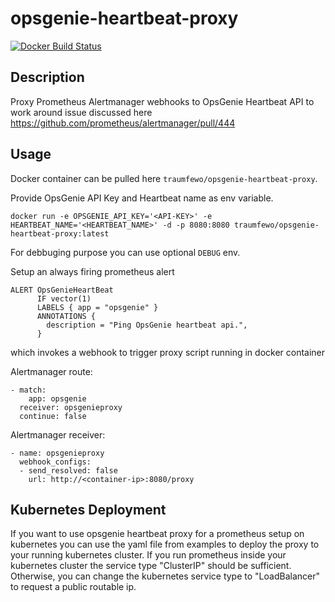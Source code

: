 # opsgenie-heartbeat-proxy

[![Docker Build Status](https://img.shields.io/docker/build/traumfewo/opsgenie-heartbeat-proxy.svg)](https://hub.docker.com/r/traumfewo/opsgenie-heartbeat-proxy/)

## Description
Proxy Prometheus Alertmanager webhooks to OpsGenie Heartbeat API to work around issue discussed here 
<https://github.com/prometheus/alertmanager/pull/444>

## Usage
Docker container can be pulled here `traumfewo/opsgenie-heartbeat-proxy`.

Provide OpsGenie API Key and Heartbeat name as env variable.

`docker run -e OPSGENIE_API_KEY='<API-KEY>' -e HEARTBEAT_NAME='<HEARTBEAT_NAME>' -d -p 8080:8080 traumfewo/opsgenie-heartbeat-proxy:latest`

For debbuging purpose you can use optional `DEBUG` env.

Setup an always firing prometheus alert

```
ALERT OpsGenieHeartBeat
      IF vector(1)
      LABELS { app = "opsgenie" }
      ANNOTATIONS {
        description = "Ping OpsGenie heartbeat api.",
      }
```
which invokes a webhook to trigger proxy script running in docker container

Alertmanager route:

```
- match:
    app: opsgenie
  receiver: opsgenieproxy
  continue: false
```
Alertmanager receiver:

```
- name: opsgenieproxy
  webhook_configs:
  - send_resolved: false
    url: http://<container-ip>:8080/proxy
```

## Kubernetes Deployment

If you want to use opsgenie heartbeat proxy for a prometheus setup on kubernetes you can use the yaml file from examples to deploy the proxy to your running kubernetes cluster.
If you run prometheus inside your kubernetes cluster the service type "ClusterIP" should be sufficient. Otherwise, you can change the kubernetes service type to  "LoadBalancer" to request a public routable ip.
